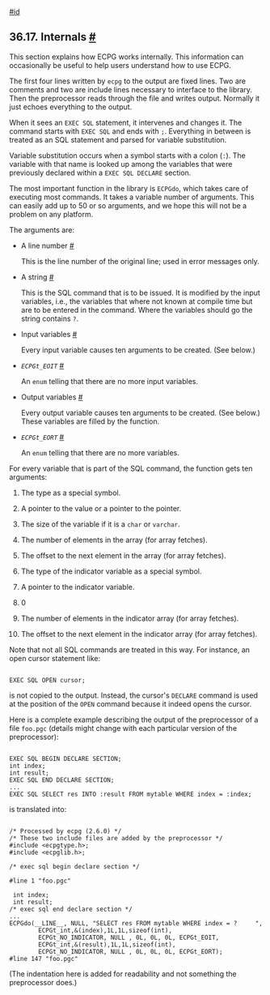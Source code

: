 [#id](#ECPG-DEVELOP)

## 36.17. Internals [#](#ECPG-DEVELOP)

This section explains how ECPG works internally. This information can occasionally be useful to help users understand how to use ECPG.

The first four lines written by `ecpg` to the output are fixed lines. Two are comments and two are include lines necessary to interface to the library. Then the preprocessor reads through the file and writes output. Normally it just echoes everything to the output.

When it sees an `EXEC SQL` statement, it intervenes and changes it. The command starts with `EXEC SQL` and ends with `;`. Everything in between is treated as an SQL statement and parsed for variable substitution.

Variable substitution occurs when a symbol starts with a colon (`:`). The variable with that name is looked up among the variables that were previously declared within a `EXEC SQL DECLARE` section.

The most important function in the library is `ECPGdo`, which takes care of executing most commands. It takes a variable number of arguments. This can easily add up to 50 or so arguments, and we hope this will not be a problem on any platform.

The arguments are:

- A line number [#](#ECPG-DEVELOP-LINE-NUMBER)

  This is the line number of the original line; used in error messages only.

- A string [#](#ECPG-DEVELOP-STRING)

  This is the SQL command that is to be issued. It is modified by the input variables, i.e., the variables that where not known at compile time but are to be entered in the command. Where the variables should go the string contains `?`.

- Input variables [#](#ECPG-DEVELOP-INPUT-VARIABLES)

  Every input variable causes ten arguments to be created. (See below.)

- _`ECPGt_EOIT`_ [#](#ECPG-DEVELOP-ECPGT-EOIT)

  An `enum` telling that there are no more input variables.

- Output variables [#](#ECPG-DEVELOP-OUTPUT-VARIABLES)

  Every output variable causes ten arguments to be created. (See below.) These variables are filled by the function.

- _`ECPGt_EORT`_ [#](#ECPG-DEVELOP-ECPGT-EORT)

  An `enum` telling that there are no more variables.

For every variable that is part of the SQL command, the function gets ten arguments:

1. The type as a special symbol.

2. A pointer to the value or a pointer to the pointer.

3. The size of the variable if it is a `char` or `varchar`.

4. The number of elements in the array (for array fetches).

5. The offset to the next element in the array (for array fetches).

6. The type of the indicator variable as a special symbol.

7. A pointer to the indicator variable.

8. 0

9. The number of elements in the indicator array (for array fetches).

10. The offset to the next element in the indicator array (for array fetches).

Note that not all SQL commands are treated in this way. For instance, an open cursor statement like:

```

EXEC SQL OPEN cursor;
```

is not copied to the output. Instead, the cursor's `DECLARE` command is used at the position of the `OPEN` command because it indeed opens the cursor.

Here is a complete example describing the output of the preprocessor of a file `foo.pgc` (details might change with each particular version of the preprocessor):

```

EXEC SQL BEGIN DECLARE SECTION;
int index;
int result;
EXEC SQL END DECLARE SECTION;
...
EXEC SQL SELECT res INTO :result FROM mytable WHERE index = :index;
```

is translated into:

```

/* Processed by ecpg (2.6.0) */
/* These two include files are added by the preprocessor */
#include <ecpgtype.h>;
#include <ecpglib.h>;

/* exec sql begin declare section */

#line 1 "foo.pgc"

 int index;
 int result;
/* exec sql end declare section */
...
ECPGdo(__LINE__, NULL, "SELECT res FROM mytable WHERE index = ?     ",
        ECPGt_int,&(index),1L,1L,sizeof(int),
        ECPGt_NO_INDICATOR, NULL , 0L, 0L, 0L, ECPGt_EOIT,
        ECPGt_int,&(result),1L,1L,sizeof(int),
        ECPGt_NO_INDICATOR, NULL , 0L, 0L, 0L, ECPGt_EORT);
#line 147 "foo.pgc"
```

(The indentation here is added for readability and not something the preprocessor does.)
